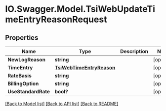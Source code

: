 # IO.Swagger.Model.TsiWebUpdateTimeEntryReasonRequest
## Properties

Name | Type | Description | Notes
------------ | ------------- | ------------- | -------------
**NewLogReason** | **string** |  | [optional] 
**TimeEntry** | [**TsiWebTimeEntryReason**](TsiWebTimeEntryReason.md) |  | [optional] 
**RateBasis** | **string** |  | [optional] 
**BillingOption** | **string** |  | [optional] 
**UseStandardRate** | **bool?** |  | [optional] 

[[Back to Model list]](../README.md#documentation-for-models) [[Back to API list]](../README.md#documentation-for-api-endpoints) [[Back to README]](../README.md)

